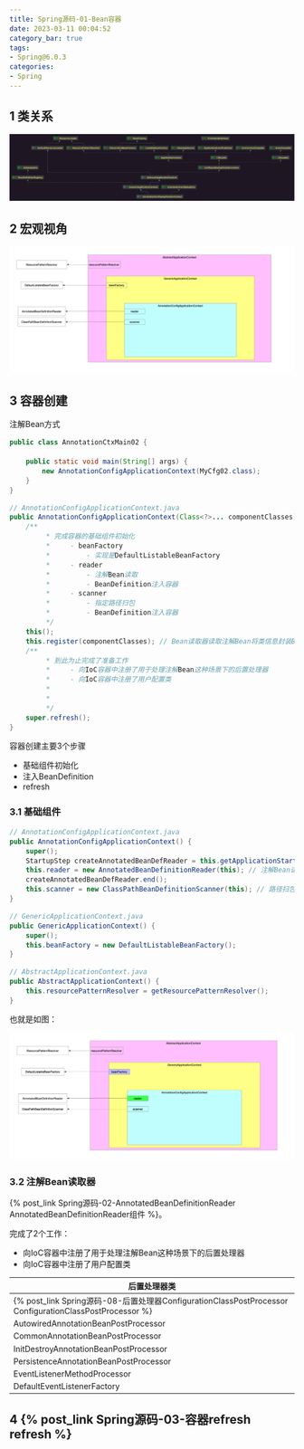 ```yaml
---
title: Spring源码-01-Bean容器
date: 2023-03-11 00:04:52
category_bar: true
tags:
- Spring@6.0.3
categories:
- Spring
---
```


## 1 类关系

![](Spring源码-01-Bean容器/202212052214122.png)

## 2 宏观视角

![](Spring源码-01-Bean容器/202212052214091.png)

## 3 容器创建

注解Bean方式

```java
public class AnnotationCtxMain02 {

    public static void main(String[] args) {
        new AnnotationConfigApplicationContext(MyCfg02.class);
    }
}
```

```java
// AnnotationConfigApplicationContext.java
public AnnotationConfigApplicationContext(Class<?>... componentClasses) {
    /**
		 * 完成容器的基础组件初始化
		 *     - beanFactory
		 *         - 实现是DefaultListableBeanFactory
		 *     - reader
		 *         - 注解Bean读取
		 *         - BeanDefinition注入容器
		 *     - scanner
		 *         - 指定路径扫包
		 *         - BeanDefinition注入容器
		 */
    this();
    this.register(componentClasses); // Bean读取器读取注解Bean将类信息封装BeanDefinition注入容器 配置类
    /**
		 * 到此为止完成了准备工作
		 *     - 向IoC容器中注册了用于处理注解Bean这种场景下的后置处理器
		 *     - 向IoC容器中注册了用户配置类
		 *
		 * 
		 */
    super.refresh();
}
```

容器创建主要3个步骤

* 基础组件初始化
* 注入BeanDefinition
* refresh

### 3.1 基础组件

```java
// AnnotationConfigApplicationContext.java
public AnnotationConfigApplicationContext() {
    super();
    StartupStep createAnnotatedBeanDefReader = this.getApplicationStartup().start("spring.context.annotated-bean-reader.create");
    this.reader = new AnnotatedBeanDefinitionReader(this); // 注解Bean读取器
    createAnnotatedBeanDefReader.end();
    this.scanner = new ClassPathBeanDefinitionScanner(this); // 路径扫包器
}
```

```java
// GenericApplicationContext.java
public GenericApplicationContext() {
    super();
    this.beanFactory = new DefaultListableBeanFactory();
}
```

```java
// AbstractApplicationContext.java
public AbstractApplicationContext() {
    this.resourcePatternResolver = getResourcePatternResolver();
}
```

也就是如图：

![](Spring源码-01-Bean容器/202212052214264.png)

### 3.2 注解Bean读取器

{% post_link Spring源码-02-AnnotatedBeanDefinitionReader AnnotatedBeanDefinitionReader组件 %}。

完成了2个工作：

* 向IoC容器中注册了用于处理注解Bean这种场景下的后置处理器
* 向IoC容器中注册了用户配置类

| 后置处理器类                                                 |
| ------------------------------------------------------------ |
| {% post_link Spring源码-08-后置处理器ConfigurationClassPostProcessor ConfigurationClassPostProcessor %} |
| AutowiredAnnotationBeanPostProcessor                         |
| CommonAnnotationBeanPostProcessor                            |
| InitDestroyAnnotationBeanPostProcessor                       |
| PersistenceAnnotationBeanPostProcessor                       |
| EventListenerMethodProcessor                                 |
| DefaultEventListenerFactory                                  |

## 4 {% post_link Spring源码-03-容器refresh refresh %}

